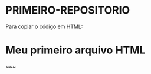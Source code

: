 # PRIMEIRO-REPOSITORIO

Para copiar o código  em  HTML:
<HTML>
<H1> Meu primeiro arquivo HTML</h1>
</HYML>
~~~
